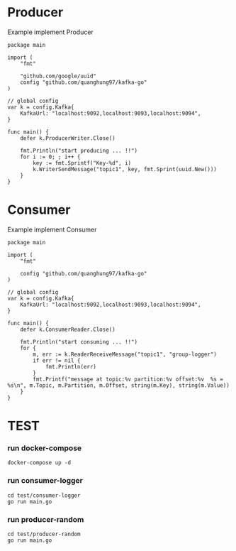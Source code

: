 # Producer

Example implement Producer

```
package main

import (
	"fmt"

	"github.com/google/uuid"
	config "github.com/quanghung97/kafka-go"
)

// global config
var k = config.Kafka{
	KafkaUrl: "localhost:9092,localhost:9093,localhost:9094",
}

func main() {
	defer k.ProducerWriter.Close()

	fmt.Println("start producing ... !!")
	for i := 0; ; i++ {
		key := fmt.Sprintf("Key-%d", i)
		k.WriterSendMessage("topic1", key, fmt.Sprint(uuid.New()))
	}
}
```

# Consumer

Example implement Consumer

```
package main

import (
	"fmt"

	config "github.com/quanghung97/kafka-go"
)

// global config
var k = config.Kafka{
	KafkaUrl: "localhost:9092,localhost:9093,localhost:9094",
}

func main() {
	defer k.ConsumerReader.Close()

	fmt.Println("start consuming ... !!")
	for {
		m, err := k.ReaderReceiveMessage("topic1", "group-logger")
		if err != nil {
			fmt.Println(err)
		}
		fmt.Printf("message at topic:%v partition:%v offset:%v	%s = %s\n", m.Topic, m.Partition, m.Offset, string(m.Key), string(m.Value))
	}
}
```
# TEST

### run docker-compose
```
docker-compose up -d
```

### run consumer-logger

```
cd test/consumer-logger
go run main.go
```

### run producer-random

```
cd test/producer-random
go run main.go
```
